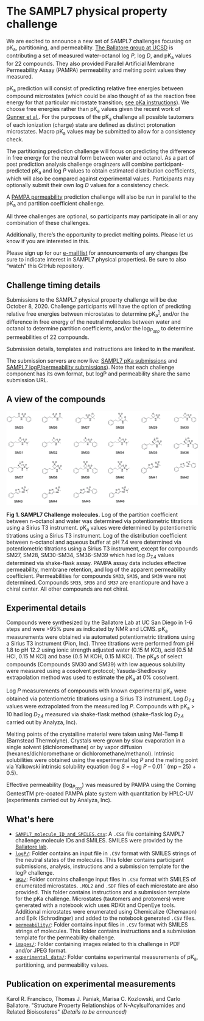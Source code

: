 # The SAMPL7 physical property challenge
We are excited to announce a new set of SAMPL7 challenges focusing on pK<sub>a</sub>, partitioning, and permeability. [The Ballatore group at UCSD](https://pharmacy.ucsd.edu/faculty/ballatore) is contributing a set of measured water-octanol log *P*, log *D*, and pK<sub>a</sub> values for 22 compounds. They also provided Parallel Artificial Membrane Permeability Assay (PAMPA) permeability and melting point values they measured.


pK<sub>a</sub> prediction will consist of predicting relative free energies between compound microstates (which could be also thought of as the reaction free energy for that particular microstate transition; [see pKa instructions](https://github.com/samplchallenges/SAMPL7/blob/master/physical_property/pKa/pKa_challenge_instructions.md)). We choose free energies rather than pK<sub>a</sub> values given the recent work of [Gunner et al.](https://link.springer.com/content/pdf/10.1007/s10822-020-00280-7.pdf). For the purposes of the pK<sub>a</sub> challenge all possible tautomers of each ionization (charge) state are defined as distinct protonation microstates. Macro pK<sub>a</sub> values may be submitted to allow for a consistency check.

The partitioning prediction challenge will focus on predicting the difference in free energy for the neutral form between water and octanol. As a part of post prediction analysis challenge oraginzers will combine participant-predicted pK<sub>a</sub> and log *P* values to obtain estimated distribution coefficients, which will also be compared against experimental values. Participants may optionally submit their own log *D* values for a consistency check.

A [PAMPA permeability](https://pubs.acs.org/doi/10.1021/jm970530e) prediction challenge will also be run in parallel to the pK<sub>a</sub> and partition coefficient challenge.

All three challenges are optional, so participants may participate in all or any combination of these challenges.

Additionally, there’s the opportunity to predict melting points. Please let us know if you are interested in this.

Please sign up for our [e-mail list](http://eepurl.com/dPj11j) for announcements of any changes (be sure to indicate interest in SAMPL7 physical properties). Be sure to also “watch” this GitHub repository.

## Challenge timing details
Submissions to the SAMPL7 physical property challenge will be due October 8, 2020. Challenge participants will have the option of predicting relative free energies between microstates to determine pK<sub>a</sub><sup>[1](https://link.springer.com/content/pdf/10.1007/s10822-020-00280-7.pdf)</sup>, and/or the difference in free energy of the neutral molecules between water and octanol to determine partition coefficients, and/or the log<sub>*P*<sub>*app*</sub></sub> to determine permeabilities of 22 compounds.

Submission details, templates and instructions are linked to in the manifest.

The submission servers are now live: [SAMPL7 pKa submissions](http://sampl-submit.us-west-1.elasticbeanstalk.com/submit/SAMPL7-pKa) and [SAMPL7 logP/permeability submissions](http://sampl-submit.us-west-1.elasticbeanstalk.com/submit/SAMPL7-physprop)). Note that each challenge component has its own format, but logP and permeability share the same submission URL.

## A view of the compounds

![22 SAMPL7 molecules](images/compounds-2d-depiction.jpeg)

**Fig 1. SAMPL7 Challenge molecules.** Log of the partition coefficient between n-octanol and water was determined via potentiometric titrations using a Sirius T3 instrument. pK<sub>a</sub> values were determined by potentiometric titrations using a Sirius T3 instrument. Log of the distribution coefficient between n-octanol and aqueous buffer at pH 7.4 were determined via potentiometric titrations using a Sirius T3 instrument, except for compounds SM27, SM28, SM30-SM34, SM36-SM39 which had log *D*<sub>7.4</sub> values determined via shake-flask assay. PAMPA assay data includes effective permeability, membrane retention, and log of the apparent permeability coefficient. Permeabilities for compounds `SM33`, `SM35`, and `SM39` were not determined. Compounds `SM35`, `SM36` and `SM37` are enantiopure and have a chiral center. All other compounds are not chiral.

## Experimental details
Compounds were synthesized by the Ballatore Lab at UC San Diego in 1-6 steps and were >95% pure as indicated by NMR and LCMS.
pK<sub>a</sub> measurements were obtained via automated potentiometric titrations using a Sirius T3 instrument (Pion, Inc). Three titrations were performed from pH 1.8 to pH 12.2 using ionic strength adjusted water (0.15 M KCl), acid (0.5 M HCl, 0.15 M KCl) and base (0.5 M KOH, 0.15 M KCl). The pK<sub>a</sub>s of select compounds (Compounds SM30 and SM39) with low aqueous solubility were measured using a cosolvent protocol; Yasuda-Shedlovsky extrapolation method was used to estimate the pK<sub>a</sub> at 0% cosolvent.

Log *P* measurements of compounds with known experimental pK<sub>a</sub> were obtained via potentiometric titrations using a Sirius T3 instrument. Log *D*<sub>7.4</sub> values were extrapolated from the measured log *P*. Compounds with pK<sub>a</sub> > 10 had log *D*<sub>7.4</sub> measured via shake-flask method (shake-flask log *D*<sub>7.4</sub> carried out by Analyza, Inc).

Melting points of the crystalline material were taken using Mel-Temp II (Barnstead Thermolyne). Crystals were grown by slow evaporation in a single solvent (dichloromethane) or by vapor diffusion (hexanes/dichloromethane or dichloromethane/methanol). Intrinsic solubilities were obtained using the experimental log *P* and the melting point via Yalkowski intrinsic solubility equation (log *S* = –log *P* – 0.01 ´ (mp – 25) + 0.5).

Effective permeability (log<sub>*P*<sub>*app*</sub></sub>) was measured by PAMPA using the Corning GentestTM pre-coated PAMPA plate system with quantitation by HPLC-UV (experiments carried out by Analyza, Inc).

## What's here

- [`SAMPL7_molecule_ID_and_SMILES.csv`](SAMPL7_molecule_ID_and_SMILES.csv): A `.CSV` file containing SAMPL7 challenge molecule IDs and SMILES. SMILES were provided by the [Ballatore lab](https://pharmacy.ucsd.edu/faculty/ballatore).
- [`logP/`](logP/): Folder contains an input file in `.CSV` format with SMILES strings of the neutral states of the molecules. This folder contains participant submissions, analysis, instructions and a submission template for the logP challenge.
- [`pKa/`](pKa/): Folder contains challenge input files in `.CSV` format with SMILES of enumerated microstates. `.MOL2` and `.SDF` files of each microstate are also provided. This folder contains instructions and a submission template for the pKa challenge. Microstates (tautomers and protomers) were generated with a notebook wich uses RDKit and OpenEye tools. Additional microstates were enumerated using Chemicalize (Chemaxon) and Epik (Schrodinger) and added to the notebook generated `.CSV` files.  
- [`permeability/`](permeability/): Folder contains input files in `.CSV` format with SMILES strings of molecules. This folder contains instructions and a submission template for the permeability challenge.
- [`images/`](images): Folder containing images related to this challenge in PDF and/or JPEG format.
- [`experimental_data/`](experimental_data/): Folder contains experimental measurements of pK<sub>a</sub>, partitioning, and permeability values.

## Publication on experimental measurements
Karol R. Francisco, Thomas J. Paniak, Marisa C. Kozlowski, and Carlo Ballatore. "Structure Property Relationships of N-Acylsulfonamides and Related Bioisosteres" *(Details to be announced)*
